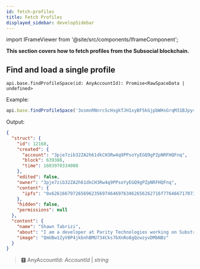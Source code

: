 ```yaml
---
id: fetch-profiles
title: Fetch Profiles
displayed_sidebar: developSidebar
---
```


<head>
  <title>How To Profiles With The Subsocial JS SDK</title>
</head>

import IFrameViewer from '@site/src/components/IframeComponent';

**This section covers how to fetch profiles from the Subsocial blockchain.**

## Find and load a single profile

```
api.base.findProfileSpace(id: AnyAccountId): Promise<RawSpaceData | undefined>
```

Example:

```javascript
api.base.findProfileSpace('3osmnRNnrcScHsgkTJH1xyBF5kGjpbWHsGrqM31BJpy4vwn8')
```

Output: 

```json
{
  "struct": {
    "id": 12168,
    "created": {
      "account": "3pje7zib32ZA2h61dkCH3Rw4q9PPsoYyEGQ9gPZpNRFHQFnq",
      "block": 639386,
      "time": 1603970334000
    },
    "edited": false,
    "owner": "3pje7zib32ZA2h61dkCH3Rw4q9PPsoYyEGQ9gPZpNRFHQFnq",
    "content": {
      "ipfs": "0x62616679726569623569746469763462656262716f7764667170737533766f63746667696861743464716f32736f787077326a646e637376623234"
    },
    "hidden": false,
    "permissions": null
  },
  "content": {
    "name": "Shawn Tabrizi",
    "about": "I am a developer at Parity Technologies working on Substrate!",
    "image": "QmUBw1ZyV8P4jkbnhBMU734Cks7bXnRo8gQzwzyvDMbNBz"
  }
}
```

> 🆃 AnyAccountId: *AccountId* | *string*

 <IFrameViewer
      src="https://play.subsocial.network/reading-data/profile/single-account?iframe=true"
  />
<br/>
